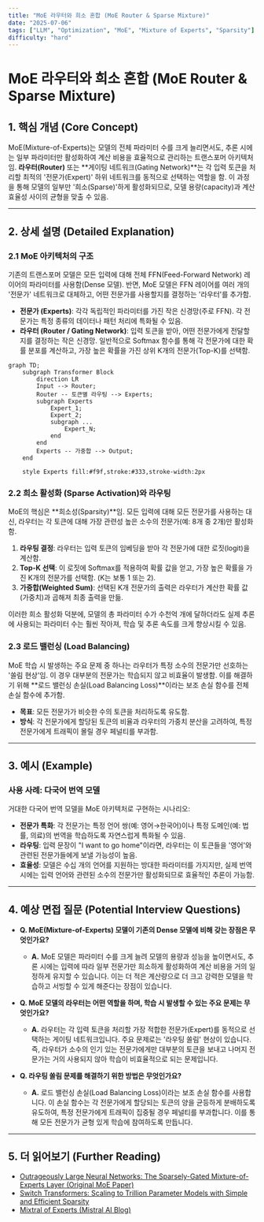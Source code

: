 ```yaml
---
title: "MoE 라우터와 희소 혼합 (MoE Router & Sparse Mixture)"
date: "2025-07-06"
tags: ["LLM", "Optimization", "MoE", "Mixture of Experts", "Sparsity"]
difficulty: "hard"
---
```


# MoE 라우터와 희소 혼합 (MoE Router & Sparse Mixture)

## 1. 핵심 개념 (Core Concept)

MoE(Mixture-of-Experts)는 모델의 전체 파라미터 수를 크게 늘리면서도, 추론 시에는 일부 파라미터만 활성화하여 계산 비용을 효율적으로 관리하는 트랜스포머 아키텍처임. **라우터(Router)** 또는 **게이팅 네트워크(Gating Network)**는 각 입력 토큰을 처리할 최적의 '전문가(Expert)' 하위 네트워크를 동적으로 선택하는 역할을 함. 이 과정을 통해 모델의 일부만 '희소(Sparse)'하게 활성화되므로, 모델 용량(capacity)과 계산 효율성 사이의 균형을 맞출 수 있음.

---

## 2. 상세 설명 (Detailed Explanation)

### 2.1 MoE 아키텍처의 구조

기존의 트랜스포머 모델은 모든 입력에 대해 전체 FFN(Feed-Forward Network) 레이어의 파라미터를 사용함(Dense 모델). 반면, MoE 모델은 FFN 레이어를 여러 개의 '전문가' 네트워크로 대체하고, 어떤 전문가를 사용할지를 결정하는 '라우터'를 추가함.

*   **전문가 (Experts)**: 각각 독립적인 파라미터를 가진 작은 신경망(주로 FFN). 각 전문가는 특정 종류의 데이터나 패턴 처리에 특화될 수 있음.
*   **라우터 (Router / Gating Network)**: 입력 토큰을 받아, 어떤 전문가에게 전달할지를 결정하는 작은 신경망. 일반적으로 Softmax 함수를 통해 각 전문가에 대한 확률 분포를 계산하고, 가장 높은 확률을 가진 상위 K개의 전문가(Top-K)를 선택함.

```mermaid
graph TD;
    subgraph Transformer Block
        direction LR
        Input --> Router;
        Router -- 토큰별 라우팅 --> Experts;
        subgraph Experts
            Expert_1;
            Expert_2;
            subgraph ...
                Expert_N;
            end
        end
        Experts -- 가중합 --> Output;
    end

    style Experts fill:#f9f,stroke:#333,stroke-width:2px
```

### 2.2 희소 활성화 (Sparse Activation)와 라우팅

MoE의 핵심은 **희소성(Sparsity)**임. 모든 입력에 대해 모든 전문가를 사용하는 대신, 라우터는 각 토큰에 대해 가장 관련성 높은 소수의 전문가(예: 8개 중 2개)만 활성화함.

1.  **라우팅 결정**: 라우터는 입력 토큰의 임베딩을 받아 각 전문가에 대한 로짓(logit)을 계산함.
2.  **Top-K 선택**: 이 로짓에 Softmax를 적용하여 확률 값을 얻고, 가장 높은 확률을 가진 K개의 전문가를 선택함. (K는 보통 1 또는 2).
3.  **가중합(Weighted Sum)**: 선택된 K개 전문가의 출력은 라우터가 계산한 확률 값(가중치)과 곱해져 최종 출력을 만듦.

이러한 희소 활성화 덕분에, 모델의 총 파라미터 수가 수천억 개에 달하더라도 실제 추론에 사용되는 파라미터 수는 훨씬 작아져, 학습 및 추론 속도를 크게 향상시킬 수 있음.

### 2.3 로드 밸런싱 (Load Balancing)

MoE 학습 시 발생하는 주요 문제 중 하나는 라우터가 특정 소수의 전문가만 선호하는 '쏠림 현상'임. 이 경우 대부분의 전문가는 학습되지 않고 비효율이 발생함. 이를 해결하기 위해 **로드 밸런싱 손실(Load Balancing Loss)**이라는 보조 손실 함수를 전체 손실 함수에 추가함.

*   **목표**: 모든 전문가가 비슷한 수의 토큰을 처리하도록 유도함.
*   **방식**: 각 전문가에게 할당된 토큰의 비율과 라우터의 가중치 분산을 고려하여, 특정 전문가에게 트래픽이 몰릴 경우 페널티를 부과함.

---

## 3. 예시 (Example)

### 사용 사례: 다국어 번역 모델

거대한 다국어 번역 모델을 MoE 아키텍처로 구현하는 시나리오:

*   **전문가 특화**: 각 전문가는 특정 언어 쌍(예: 영어→한국어)이나 특정 도메인(예: 법률, 의료)의 번역을 학습하도록 자연스럽게 특화될 수 있음.
*   **라우팅**: 입력 문장이 "I want to go home"이라면, 라우터는 이 토큰들을 '영어'와 관련된 전문가들에게 보낼 가능성이 높음.
*   **효율성**: 모델은 수십 개의 언어를 지원하는 방대한 파라미터를 가지지만, 실제 번역 시에는 입력 언어와 관련된 소수의 전문가만 활성화되므로 효율적인 추론이 가능함.

---

## 4. 예상 면접 질문 (Potential Interview Questions)

*   **Q. MoE(Mixture-of-Experts) 모델이 기존의 Dense 모델에 비해 갖는 장점은 무엇인가요?**
    *   **A.** MoE 모델은 파라미터 수를 크게 늘려 모델의 용량과 성능을 높이면서도, 추론 시에는 입력에 따라 일부 전문가만 희소하게 활성화하여 계산 비용을 거의 일정하게 유지할 수 있습니다. 이는 더 적은 계산량으로 더 크고 강력한 모델을 학습하고 서빙할 수 있게 해준다는 장점이 있습니다.

*   **Q. MoE 모델의 라우터는 어떤 역할을 하며, 학습 시 발생할 수 있는 주요 문제는 무엇인가요?**
    *   **A.** 라우터는 각 입력 토큰을 처리할 가장 적합한 전문가(Expert)를 동적으로 선택하는 게이팅 네트워크입니다. 주요 문제로는 '라우팅 쏠림' 현상이 있습니다. 즉, 라우터가 소수의 인기 있는 전문가에게만 대부분의 토큰을 보내고 나머지 전문가는 거의 사용되지 않아 학습이 비효율적으로 되는 문제입니다.

*   **Q. 라우팅 쏠림 문제를 해결하기 위한 방법은 무엇인가요?**
    *   **A.** 로드 밸런싱 손실(Load Balancing Loss)이라는 보조 손실 함수를 사용합니다. 이 손실 함수는 각 전문가에게 할당되는 토큰의 양을 균등하게 분배하도록 유도하여, 특정 전문가에게 트래픽이 집중될 경우 페널티를 부과합니다. 이를 통해 모든 전문가가 균형 있게 학습에 참여하도록 만듭니다.

---

## 5. 더 읽어보기 (Further Reading)

*   [Outrageously Large Neural Networks: The Sparsely-Gated Mixture-of-Experts Layer (Original MoE Paper)](https://arxiv.org/abs/1701.06538)
*   [Switch Transformers: Scaling to Trillion Parameter Models with Simple and Efficient Sparsity](https://arxiv.org/abs/2101.03961)
*   [Mixtral of Experts (Mistral AI Blog)](https://mistral.ai/news/mixtral-of-experts/)